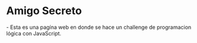 <h1>Amigo Secreto</h1>
- Esta es una pagína web en donde se hace un challenge de programacion lógica con JavaScript.
